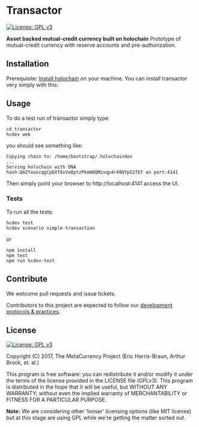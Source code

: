 # Transactor

[![License: GPL v3](https://img.shields.io/badge/License-GPL%20v3-blue.svg)](http://www.gnu.org/licenses/gpl-3.0)

**Asset backed mutual-credit currency built on holochain**
Prototype of mutual-credit currency with reserve accounts and pre-authorization.

## Installation

Prerequisite: [Install holochain](https://github.com/holochain/holochain-proto) on your machine.
You can install transactor very simply with this:

## Usage

To do a test run of transactor simply type

``` shell
cd transactor
hcdev web
```
you should see something like:

``` shell
Copying chain to: /home/bootstrap/.holochaindev
...
Serving holochain with DNA hash:QmZYxoxcqgCp6Xf6xVe8ptzPkmH8QMzxqp4r49QYpS2fEF on port:4141
```
Then simply point your browser to http://localhost:4141 access the UI.

### Tests
To run all the tests:

``` shell
hcdev test
hcdev scenario simple-transaction
```

or

``` shell
npm install
npm test
npm run hcdev-test
```

## Contribute
We welcome pull requests and issue tickets.

Contributors to this project are expected to follow our [development protocols & practices](https://github.com/holochain/holochain-proto/wiki/Development-Protocols).


## License
[![License: GPL v3](https://img.shields.io/badge/License-GPL%20v3-blue.svg)](http://www.gnu.org/licenses/gpl-3.0)

Copyright (C) 2017, The MetaCurrency Project (Eric Harris-Braun, Arthur Brock, et. al.)

This program is free software: you can redistribute it and/or modify it under the terms of the license provided in the LICENSE file (GPLv3).  This program is distributed in the hope that it will be useful, but WITHOUT ANY WARRANTY; without even the implied warranty of MERCHANTABILITY or FITNESS FOR A PARTICULAR PURPOSE.

**Note:** We are considering other 'looser' licensing options (like MIT license) but at this stage are using GPL while we're getting the matter sorted out.
